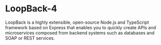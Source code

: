 # LoopBack-4
LoopBack is a highly extensible, open-source Node.js and TypeScript framework based on Express that enables you to quickly create APIs and microservices composed from backend systems such as databases and SOAP or REST services.

